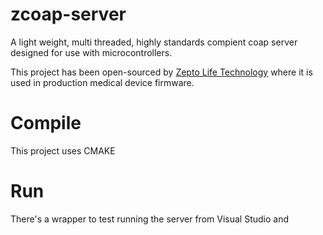 # zcoap-server

A light weight, multi threaded, highly standards compient coap server designed for use with microcontrollers.

This project has been open-sourced by [Zepto Life Technology](http://zeptolife.com/) where it is used in production medical device firmware.

# Compile

This project uses CMAKE


# Run 

There's a wrapper to test running the server from Visual Studio and 




